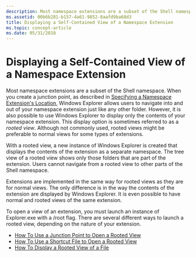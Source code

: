 ```yaml
---
description: Most namespace extensions are a subset of the Shell namespace.
ms.assetid: 00b6b281-b157-4a61-9852-8aafd9ba68d3
title: Displaying a Self-Contained View of a Namespace Extension
ms.topic: concept-article
ms.date: 05/31/2018
---
```


# Displaying a Self-Contained View of a Namespace Extension

Most namespace extensions are a subset of the Shell namespace. When you create a junction point, as described in [Specifying a Namespace Extension's Location](nse-junction.md), Windows Explorer allows users to navigate into and out of your namespace extension just like any other folder. However, it is also possible to use Windows Explorer to display only the contents of your namespace extension. This display option is sometimes referred to as a *rooted view*. Although not commonly used, rooted views might be preferable to normal views for some types of extensions.

With a rooted view, a new instance of Windows Explorer is created that displays the contents of the extension as a separate namespace. The tree view of a rooted view shows only those folders that are part of the extension. Users cannot navigate from a rooted view to other parts of the Shell namespace.

Extensions are implemented in the same way for rooted views as they are for normal views. The only difference is in the way the contents of the extension are displayed by Windows Explorer. It is even possible to have normal and rooted views of the same extension.

To open a view of an extension, you must launch an instance of Explorer.exe with a /root flag. There are several different ways to launch a rooted view, depending on the nature of your extension.

-   [How To Use a Junction Point to Open a Rooted View](how-to-use-a-junction-point-to-open-a-rooted-view.md)
-   [How To Use a Shortcut File to Open a Rooted View](how-to-use-a-shortcut-file-to-open-a-rooted-view.md)
-   [How To Display a Rooted View of a File](how-to-display-a-rooted-view-of-a-file.md)

 

 



